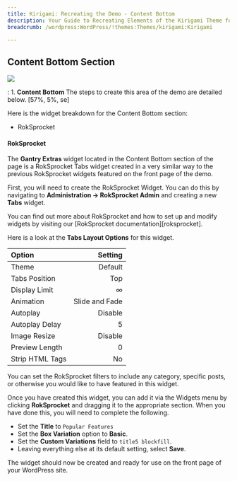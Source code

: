 ```yaml
---
title: Kirigami: Recreating the Demo - Content Bottom
description: Your Guide to Recreating Elements of the Kirigami Theme for WordPress
breadcrumb: /wordpress:WordPress/!themes:Themes/kirigami:Kirigami

---
```


Content Bottom Section
-----
![][demo27]

:   1. **Content Bottom** The steps to create this area of the demo are detailed below. [57%, 5%, se]

Here is the widget breakdown for the Content Bottom section:

* RokSprocket

#### RokSprocket
The **Gantry Extras** widget located in the Content Bottom section of the page is a RokSprocket Tabs widget created in a very similar way to the previous RokSprocket widgets featured on the front page of the demo.

First, you will need to create the RokSprocket Widget. You can do this by navigating to **Administration -> RokSprocket Admin** and creating a new **Tabs** widget. 

You can find out more about RokSprocket and how to set up and modify widgets by visiting our [RokSprocket documentation][roksprocket].

Here is a look at the **Tabs Layout Options** for this widget.

| Option          |        Setting |  
| :-------------- | -------------: |  
| Theme           |        Default |  
| Tabs Position   |            Top |  
| Display Limit   |              ∞ |  
| Animation       | Slide and Fade |  
| Autoplay        |        Disable |  
| Autoplay Delay  |              5 |  
| Image Resize    |        Disable |  
| Preview Length  |              0 |  
| Strip HTML Tags |             No |  

You can set the RokSprocket filters to include any category, specific posts, or otherwise you would like to have featured in this widget.

Once you have created this widget, you can add it via the Widgets menu by clicking **RokSprocket** and dragging it to the appropriate section. When you have done this, you will need to complete the following.

* Set the **Title** to `Popular Features`
* Set the **Box Variation** option to **Basic**.
* Set the **Custom Variations** field to `title5 blockfill`.
* Leaving everything else at its default setting, select **Save**.

The widget should now be created and ready for use on the front page of your WordPress site.

[demo27]: assets/wp_kirigami_demo_5.jpeg